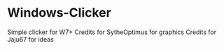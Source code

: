 # Windows-Clicker
Simple clicker for W7+
Credits for SytheOptimus for graphics
Credits for Jaju67 for ideas
